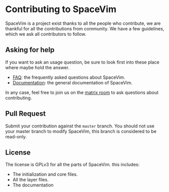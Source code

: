 <!-- Copyright (c) 2016-2023 Wang Shidong & Contributors -->
<!-- Author: Wang Shidong < wsdjeg@outlook.com > -->
<!-- URL: https://spacevim.org -->
<!-- License: GPLv3 -->

# Contributing to SpaceVim

SpaceVim is a project exist thanks to all the people who contribute,
we are thankful for all the contributions from community.
We have a few guidelines, which we ask all contributors to follow.

## Asking for help

If you want to ask an usage question, be sure to look first into these place where maybe hold the answer.

- [FAQ](https://spacevim.org/faq/): the frequently asked questions about SpaceVim.
- [Documentation](spacevim.org/documentation/): the general documentation of SpaceVim.

In any case, feel free to join us on the [matrix room](https://chat.mozilla.org/#/room/#spacevim:matrix.org)
to ask questions about contributing.

## Pull Request

Submit your contribution against the `master` branch. You should not use your master branch
to modify SpaceVim, this branch is considered to be read-only.

## License

The license is GPLv3 for all the parts of SpaceVim. this includes:

- The initialization and core files.
- All the layer files.
- The documentation
